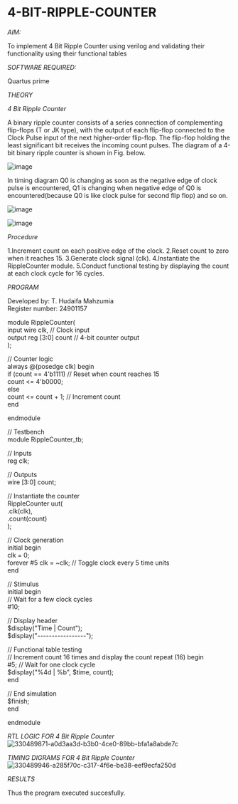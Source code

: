# 4-BIT-RIPPLE-COUNTER

*AIM:*

To implement  4 Bit Ripple Counter using verilog and validating their functionality using their functional tables

*SOFTWARE REQUIRED:*

Quartus prime

*THEORY*

*4 Bit Ripple Counter*

A binary ripple counter consists of a series connection of complementing flip-flops (T or JK type), with the output of each flip-flop connected to the Clock Pulse input of the next higher-order flip-flop. The flip-flop holding the least significant bit receives the incoming count pulses. The diagram of a 4-bit binary ripple counter is shown in Fig. below.

![image](https://github.com/naavaneetha/4-BIT-RIPPLE-COUNTER/assets/154305477/cb4b74d4-31ab-4359-95d0-d22e67daba13)

In timing diagram Q0 is changing as soon as the negative edge of clock pulse is encountered, Q1 is changing when negative edge of Q0 is encountered(because Q0 is like clock pulse for second flip flop) and so on.

![image](https://github.com/naavaneetha/4-BIT-RIPPLE-COUNTER/assets/154305477/a573a7d6-014e-4e54-93e6-e2ac9530960b)

![image](https://github.com/naavaneetha/4-BIT-RIPPLE-COUNTER/assets/154305477/85e1958a-2fc1-49bb-9a9f-d58ccbf3663c)

*Procedure*

1.Increment count on each positive edge of the clock.
2.Reset count to zero when it reaches 15.
3.Generate clock signal (clk).
4.Instantiate the RippleCounter module.
5.Conduct functional testing by displaying the count at each clock cycle for 16 cycles.

*PROGRAM*

Developed by: T. Hudaifa Mahzumia  
Register number: 24901157    


module RippleCounter(                
   input wire clk,  // Clock input                     
   output reg [3:0] count // 4-bit counter output               
);                      
 
// Counter logic                
always @(posedge clk) begin                                
   if (count == 4'b1111) // Reset when count reaches 15           
       count <= 4'b0000;              
   else                                        
       count <= count + 1; // Increment count                
end                            

endmodule                       
 
// Testbench                       
module RippleCounter_tb;                     

// Inputs                 
reg clk;                         

// Outputs                    
wire [3:0] count;                     

// Instantiate the counter                
RippleCounter uut(                  
   .clk(clk),                
   .count(count)                
);                       

// Clock generation             
initial begin            
   clk = 0;                  
   forever #5 clk = ~clk; // Toggle clock every 5 time units           
end                        

// Stimulus                      
initial begin                    
   // Wait for a few clock cycles                         
   #10;                       
   
   // Display header                    
   $display("Time | Count");                        
   $display("-----------------");                    
   
   // Functional table testing           
   // Increment count 16 times and display the count
   repeat (16) begin        
       #5; // Wait for one clock cycle            
       $display("%4d | %b", $time, count);           
   end             
   
   // End simulation       
   $finish;          
end               

endmodule         



*RTL LOGIC FOR 4 Bit Ripple Counter*
![330489871-a0d3aa3d-b3b0-4ce0-89bb-bfa1a8abde7c](https://github.com/RamkumarGunasekaran/4-BIT-RIPPLE-COUNTER/assets/144870820/9cbf71a5-4809-4437-a99f-24d928634e94)

*TIMING DIGRAMS FOR 4 Bit Ripple Counter*
![330489946-a285f70c-c317-4f6e-be38-eef9ecfa250d](https://github.com/RamkumarGunasekaran/4-BIT-RIPPLE-COUNTER/assets/144870820/3e402c9e-f477-44a3-9f01-cd17df84ba77)

*RESULTS*

Thus the program executed succesfully.
